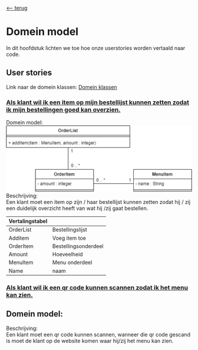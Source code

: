 [<-- terug](https://github.com/nelisriebezos/planning-repo/tree/main/documentatie)
# Domein model
In dit hoofdstuk lichten we toe hoe onze userstories worden vertaald naar code.

## User stories
Link naar de domein klassen: [Domein klassen]()

### [Als klant wil ik een item op mijn bestellijst kunnen zetten zodat ik mijn bestellingen goed kan overzien.](https://github.com/nelisriebezos/planning-repo/issues/8)
Domein model: <br>
![Userstory 8](https://github.com/nelisriebezos/planning-repo/blob/main/documentatie/domeinmodel/US8_ClassDiagram.png)
<br>
Beschrijving: <br>
Een klant moet een item op zijn / haar bestellijst kunnen zetten zodat hij / zij een duidelijk overzicht heeft van wat hij /zij gaat bestellen.

|Vertalingstabel| |
|-----|-----|
|OrderList | Bestellingslijst |
|Additem | Voeg item toe |
|OrderItem | Bestellingsonderdeel |
|Amount | Hoeveelheid |
|MenuItem | Menu onderdeel |
|Name | naam |

### [Als klant wil ik een qr code kunnen scannen zodat ik het menu kan zien.](https://github.com/nelisriebezos/planning-repo/issues/9)
Domein model: <br>
-
Beschrijving: <br>
Een klant moet een qr code kunnen scannen, wanneer die qr code gescand is moet de klant op de website komen waar hij/zij het menu kan zien.

